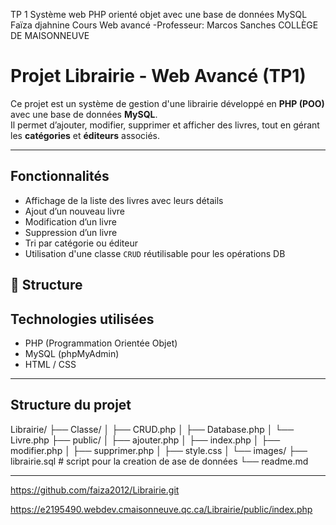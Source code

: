 
TP 1
Système web PHP orienté objet avec une base de données MySQL
Faïza djahnine 
Cours Web avancé -Professeur: Marcos Sanches
COLLÈGE DE MAISONNEUVE


#  Projet Librairie - Web Avancé (TP1)

Ce projet est un système de gestion d'une librairie développé en **PHP (POO)** avec une base de données **MySQL**.  
Il permet d’ajouter, modifier, supprimer et afficher des livres, tout en gérant les **catégories** et **éditeurs** associés.

---
##  Fonctionnalités

- Affichage de la liste des livres avec leurs détails
- Ajout d’un nouveau livre
- Modification d’un livre
- Suppression d’un livre
- Tri par catégorie ou éditeur
- Utilisation d'une classe `CRUD` réutilisable pour les opérations DB

## 📁 Structure



##  Technologies utilisées

- PHP (Programmation Orientée Objet)
- MySQL (phpMyAdmin)
- HTML / CSS


---

##  Structure du projet

Librairie/
├── Classe/
│   ├── CRUD.php
│   ├── Database.php
│   └── Livre.php
├── public/
│   ├── ajouter.php
│   ├── index.php
│   ├── modifier.php
│   ├── supprimer.php
│   ├── style.css
│   └── images/
├── librairie.sql # script  pour la creation de ase  de données
└── readme.md

----

https://github.com/faiza2012/Librairie.git

 https://e2195490.webdev.cmaisonneuve.qc.ca/Librairie/public/index.php